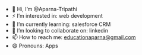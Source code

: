 - 👋 Hi, I’m @Aparna-Tripathi
- ⚡ I’m interested in: web development
- 🌱 I’m currently learning: salesforce CRM 
- 💞️ I’m looking to collaborate on: linkedin 
- 📫 How to reach me: educationaparna@gmail.com
- 😄 Pronouns: Apps 
  

<!---
Aparna-Tripathi/Aparna-Tripathi is a ✨ special ✨ repository because its `README.md` (this file) appears on your GitHub profile.
You can click the Preview link to take a look at your changes.
--->
